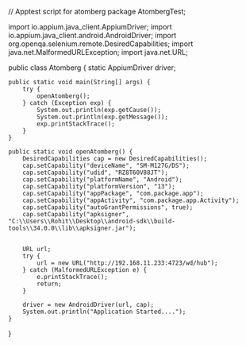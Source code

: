 // Apptest script for atomberg
package AtombergTest;

import io.appium.java_client.AppiumDriver;
import io.appium.java_client.android.AndroidDriver;
import org.openqa.selenium.remote.DesiredCapabilities;
import java.net.MalformedURLException;
import java.net.URL;

public class Atomberg {
    static AppiumDriver driver;

    public static void main(String[] args) {
        try {
            openAtomberg();
        } catch (Exception exp) {
            System.out.println(exp.getCause());
            System.out.println(exp.getMessage());
            exp.printStackTrace();
        }
    }

    public static void openAtomberg() {
        DesiredCapabilities cap = new DesiredCapabilities();
        cap.setCapability("deviceName", "SM-M127G/DS");
        cap.setCapability("udid", "RZ8T60V88JT");
        cap.setCapability("platformName", "Android");
        cap.setCapability("platformVersion", "13");
        cap.setCapability("appPackage", "com.package.app");
        cap.setCapability("appActivity", "com.package.app.Activity");
        cap.setCapability("autoGrantPermissions", true);
        cap.setCapability("apksigner", "C:\\Users\\Rohit\\Desktop\\android-sdk\\build-tools\\34.0.0\\lib\\apksigner.jar");


        URL url;
        try {
            url = new URL("http://192.168.11.233:4723/wd/hub");
        } catch (MalformedURLException e) {
            e.printStackTrace();
            return;
        }

        driver = new AndroidDriver(url, cap);
        System.out.println("Application Started....");
    }
}

